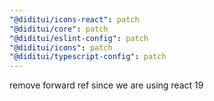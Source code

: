 ```yaml
---
"@diditui/icons-react": patch
"@diditui/core": patch
"@diditui/eslint-config": patch
"@diditui/icons": patch
"@diditui/typescript-config": patch
---
```


remove forward ref since we are using react 19
